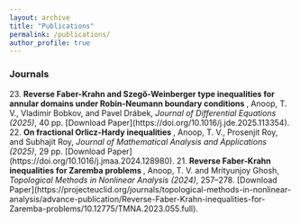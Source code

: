 ```yaml
---
layout: archive
title: "Publications"
permalink: /publications/
author_profile: true
---
```

<h3>Journals</h3>
23. <b> Reverse Faber-Krahn and Szegő-Weinberger type inequalities for annular domains under Robin-Neumann boundary conditions </b>, Anoop, T. V., Vladimir Bobkov, and Pavel Drábek, <i>Journal of Differential Equations (2025)</i>, 40 pp. [Download Paper](https://doi.org/10.1016/j.jde.2025.113354). 
22. <b> On fractional Orlicz-Hardy inequalities </b>, Anoop, T. V., Prosenjit Roy, and Subhajit Roy, <i> Journal of Mathematical Analysis and Applications (2025)</i>, 29 pp.
[Download Paper](https://doi.org/10.1016/j.jmaa.2024.128980).
21. <b> Reverse Faber-Krahn inequalities for Zaremba problems </b>, Anoop, T. V. and Mrityunjoy Ghosh, <i>Topological Methods in Nonlinear Analysis (2024)</i>, 257–278. [Download Paper](https://projecteuclid.org/journals/topological-methods-in-nonlinear-analysis/advance-publication/Reverse-Faber-Krahn-inequalities-for-Zaremba-problems/10.12775/TMNA.2023.055.full).


     




